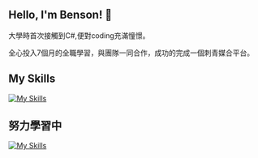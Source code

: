 ## Hello, I'm Benson! 👋

大學時首次接觸到C#,便對coding充滿憧憬。

全心投入7個月的全職學習，與團隊一同合作，成功的完成一個刺青媒合平台。



## My Skills

[![My Skills](https://skillicons.dev/icons?i=vue,js,html,css,tailwind,nuxtjs)](https://skillicons.dev)

## 努力學習中
[![My Skills](https://skillicons.dev/icons?i=typescript,nodejs,mysql)](https://skillicons.dev)

<!--
**BensonWang0730/BensonWang0730** is a ✨ _special_ ✨ repository because its `README.md` (this file) appears on your GitHub profile.

Here are some ideas to get you started:

- 🔭 I’m currently working on ...
- 🌱 I’m currently learning ...
- 👯 I’m looking to collaborate on ...
- 🤔 I’m looking for help with ...
- 💬 Ask me about ...
- 📫 How to reach me: ...
- 😄 Pronouns: ...
- ⚡ Fun fact: ...
-->

